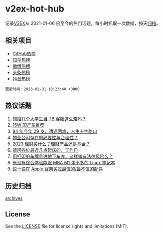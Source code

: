 # v2ex-hot-hub

 记录[V2EX](https://www.v2ex.com/)从 2021-01-06 日至今的热门话题。每小时抓取一次数据，按天[归档](archives)。
 
 ## 相关项目

- [GitHub热榜](https://github.com/snaildev/github-hot-hub)
- [知乎热榜](https://github.com/snaildev/zhihu-hot-hub)
- [微博热榜](https://github.com/snaildev/weibo-hot-hub)
- [头条热榜](https://github.com/snaildev/toutiao-hot-hub)
- [抖音热榜](https://github.com/snaildev/douyin-hot-hub)


 `更新时间：2023-02-01 10:23:40 +0800`

## 热议话题

1. [想招几个大学生当 TB 客服这么难吗？](https://www.v2ex.com/t/911967)
1. [15W 国产车推荐](https://www.v2ex.com/t/911893)
1. [94 年今年 29 岁，遭遇困难，人生十字路口](https://www.v2ex.com/t/912029)
1. [物业公司存在的必要性与合理性？](https://www.v2ex.com/t/911891)
1. [2023 理财买什么？理财产品还是基金？](https://www.v2ex.com/t/911848)
1. [请问各位最近几点起床的，工作日](https://www.v2ex.com/t/911864)
1. [用打印的车牌号进地下车库，这样做有法律风险么？](https://www.v2ex.com/t/911876)
1. [有没有综合体验能跟 MBA M1 差不多的 Linux 笔记本](https://www.v2ex.com/t/911901)
1. [说一说在 Apple 官网买过最值的/最不值的配件](https://www.v2ex.com/t/911922)

## 历史归档

[archives](archives)

## License

See the [LICENSE](LICENSE) file for license rights and limitations (MIT).
